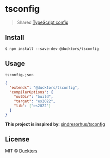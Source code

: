 # tsconfig

> Shared [TypeScript config](https://www.typescriptlang.org/docs/handbook/tsconfig-json.html)

## Install

```
$ npm install --save-dev @ducktors/tsconfig
```

## Usage

`tsconfig.json`

```json
{
  "extends": "@ducktors/tsconfig",
  "compilerOptions": {
    "outDir": "build",
    "target": "es2022",
    "lib": ["es2022"]
  }
}
```

**This project is inspired by**: [sindresorhus/tsconfig](https://github.com/sindresorhus/tsconfig)

## License

MIT © [Ducktors](https://ducktors.dev)
